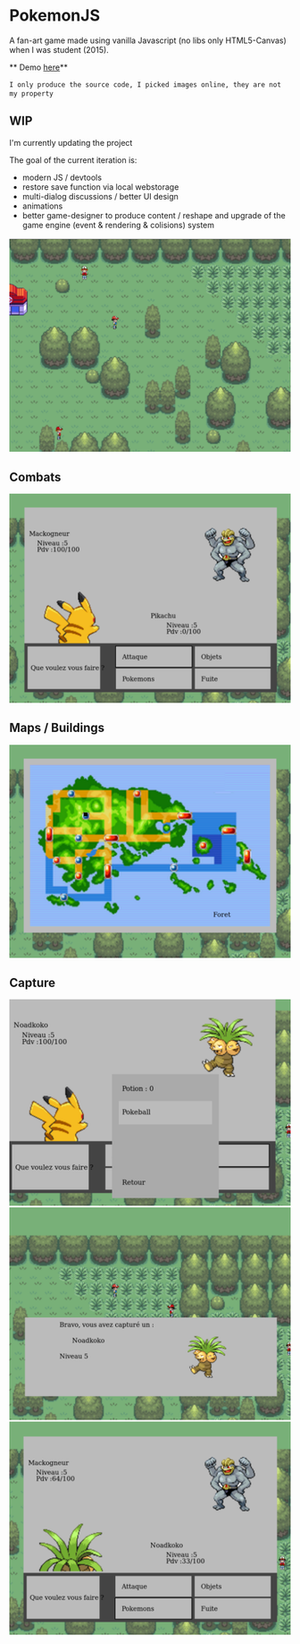 # PokemonJS

A fan-art game made using vanilla Javascript (no libs only HTML5-Canvas) when I was student (2015).  

** Demo [here](https://matehickey.github.io/pokemonJS/docs/index.html)**

~~~
I only produce the source code, I picked images online, they are not my property
~~~

## WIP
I'm currently updating the project  

The goal of the current iteration is:  
- modern JS / devtools  
- restore save function via local webstorage  
- multi-dialog discussions / better UI design  
- animations  
- better game-designer to produce content / reshape and upgrade of the game engine (event & rendering & colisions) system  

![vue](docs/images/vue.png)  

## Combats
![attaque](docs/images/attaque.png)  

## Maps / Buildings
![maps](docs/images/map.png)  

## Capture  
![pokeball](docs/images/pokeball.png)  
![captube](docs/images/capture.png)  
![captureOK](docs/images/captureOK.png)
